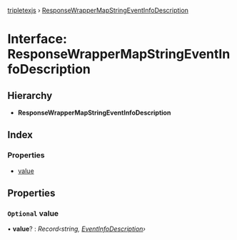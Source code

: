 [tripletexjs](../README.md) › [ResponseWrapperMapStringEventInfoDescription](responsewrappermapstringeventinfodescription.md)

# Interface: ResponseWrapperMapStringEventInfoDescription

## Hierarchy

* **ResponseWrapperMapStringEventInfoDescription**

## Index

### Properties

* [value](responsewrappermapstringeventinfodescription.md#optional-value)

## Properties

### `Optional` value

• **value**? : *Record‹string, [EventInfoDescription](eventinfodescription.md)›*
